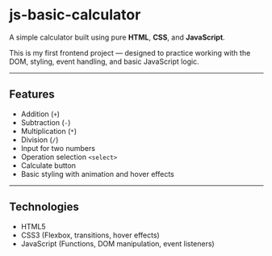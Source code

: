# js-basic-calculator

A simple calculator built using pure **HTML**, **CSS**, and **JavaScript**.

This is my first frontend project — designed to practice working with the DOM, styling, event handling, and basic JavaScript logic.

---

## Features

- Addition (`+`)
- Subtraction (`-`)
- Multiplication (`*`)
- Division (`/`)
- Input for two numbers
- Operation selection `<select>`
- Calculate button
- Basic styling with animation and hover effects

---

## Technologies

- HTML5
- CSS3 (Flexbox, transitions, hover effects)
- JavaScript (Functions, DOM manipulation, event listeners)
